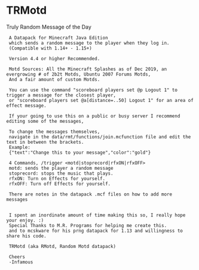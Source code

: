 # TRMotd
Truly Random Message of the Day

     A Datapack for Minecraft Java Edition
     which sends a random message to the player when they log in.
     (Compatible with 1.14+ - 1.15+)

     Version 4.4 or higher Recommended.
     
     Motd Sources: All the Minecraft Splashes as of Dec 2019, an evergrowing # of 2b2t Motds, Ubuntu 2007 Forums Motds,
     And a fair amount of custom Motds.

     You can use the command "scoreboard players set @p Logout 1" to trigger a message for the closest player,
     or "scoreboard players set @a[distance=..50] Logout 1" for an area of effect message.

     If your going to use this on a public or busy server I recommend editing some of the messages,

     To change the messages themselves, 
     navigate in the data/rmt/functions/join.mcfunction file and edit the text in between the brackets.
     Example:
     {"text":"Change this to your message","color":"gold"}

     4 Commands, /trigger <motd|stoprecord|rfxON|rfxOFF>
     motd: sends the player a random message
     stoprecord: stops the music that plays.
     rfxON: Turn on Effects for yourself.
     rfxOFF: Turn off Effects for yourself.

     There are notes in the datapack .mcf files on how to add more messages


     I spent an inordinate amount of time making this so, I really hope your enjoy. :)
     Special Thanks to M.R. Programs for helping me create this.
     and to mcskware for his prng datapack for 1.13 and willingness to share his code.

     TRMotd (aka RMotd, Random Motd datapack)

     Cheers 
     -Infamous 

